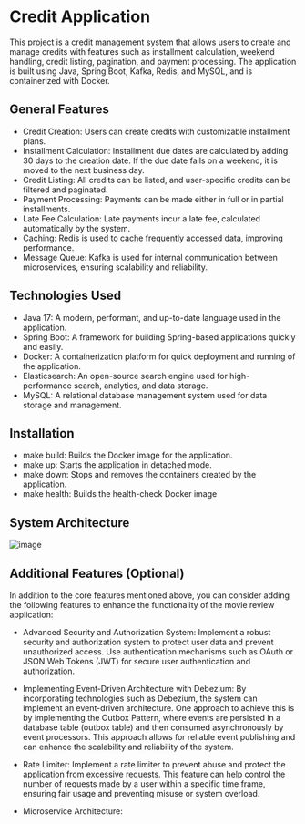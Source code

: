 # Credit Application

This project is a credit management system that allows users to create and manage credits with features such as installment calculation, weekend handling, credit listing, pagination, and payment processing. The application is built using Java, Spring Boot, Kafka, Redis, and MySQL, and is containerized with Docker.

## General Features

- Credit Creation: Users can create credits with customizable installment plans.
- Installment Calculation: Installment due dates are calculated by adding 30 days to the creation date. If the due date falls on a weekend, it is moved to the next business day.
- Credit Listing: All credits can be listed, and user-specific credits can be filtered and paginated.
- Payment Processing: Payments can be made either in full or in partial installments.
- Late Fee Calculation: Late payments incur a late fee, calculated automatically by the system.
- Caching: Redis is used to cache frequently accessed data, improving performance.
- Message Queue: Kafka is used for internal communication between microservices, ensuring scalability and reliability.

## Technologies Used

- Java 17: A modern, performant, and up-to-date language used in the application.
- Spring Boot: A framework for building Spring-based applications quickly and easily.
- Docker: A containerization platform for quick deployment and running of the application.
- Elasticsearch: An open-source search engine used for high-performance search, analytics, and data storage.
- MySQL: A relational database management system used for data storage and management.

## Installation
- make build: Builds the Docker image for the application.
- make up: Starts the application in detached mode.
- make down: Stops and removes the containers created by the application.
- make health: Builds the health-check Docker image

## System Architecture
![image](https://github.com/user-attachments/assets/5057102f-2e56-4b4d-9d80-ec0aff41fdb4)

## Additional Features (Optional)

In addition to the core features mentioned above, you can consider adding the following features to enhance the functionality of the movie review application:

- Advanced Security and Authorization System: Implement a robust security and authorization system to protect user data and prevent unauthorized access. Use authentication mechanisms such as OAuth or JSON Web Tokens (JWT) for secure user authentication and authorization.

- Implementing Event-Driven Architecture with Debezium: By incorporating technologies such as Debezium, the system can implement an event-driven architecture. One approach to achieve this is by implementing the Outbox Pattern, where events are persisted in a database table (outbox table) and then consumed asynchronously by event processors. This approach allows for reliable event publishing and can enhance the scalability and reliability of the system.

- Rate Limiter: Implement a rate limiter to prevent abuse and protect the application from excessive requests. This feature can help control the number of requests made by a user within a specific time frame, ensuring fair usage and preventing misuse or system overload.

- Microservice Architecture: 
